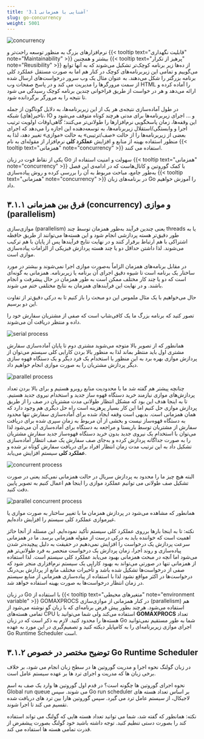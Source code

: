 ```yaml
---
title: '3.1 آشنایی با همزمانی'
slug: go-concurrency
weight: 5001
---
```


 ![concurrency](../../assets/img/content/chapter3/concurrency/1.png)
 
نرم‌افزارهای بزرگ به منظور توسعه راحت‌تر و {{< tooltip text="قابلیت نگهداری" note="Maintainability" >}} بیشتر و همچنین {{< tooltip text="پرهیز از تکرار" note="Reusibility" >}} از ده‌ها زیر برنامه کوچک‌تر تشکیل می‌شوند که به آنها توابع می‌گوییم و تمامی این زیربرنامه‌های کوچک در کنار هم اما به صورت مستقل عملکرد کلی برنامه بزرگتر را شکل می‌دهند. به عنوان مثال یک وب سرور درخواست‌های ارسال شده از سمت مرورگرها را مدیریت می کند و در پاسخ صفحات وب HTML را آماده کرده و ارائه می‌دهد و هر در خواست از طریق فراخوانی چندین برنامه کوچک رسیدگی می شود تا نتیجه را به مرورگر برگردانده شود.

در طول آماده‌سازی نتیجه‌‌ی هر یک از این زیربرنامه‌ها، به دلایل گوناگون از جمله تاخیر(های) شبکه، IO و ... اجرای زیربرنامه‌ها برای مدتی هرچند کوتاه متوقف می‌شود و این وقفه‌ها، زمان پاسخگویی نرم‌افزارها را طولانی‌تر می‌کنند؛ گاهی‌اوقات اولویت ترتیب اجرا و وابستگی/استقلال زیربرنامه‌ها، به توسعه‌دهنده این اجازه را می‌دهد که اجرای بعضی از زیربرنامه‌ها را از حالت «صف/ترتیبی» به حالت «موازی» تغییر دهد، لذا به منظور استفاده بهینه‌ از منابع و افزایش **عملکرد کلی** نرم‌افزار از مقوله‌ای به نام {{< tooltip text="همزمانی" note="concurrency" >}} استفاده می کنند.

یکی از نقاط قوت در زبان Go سهولت و امنیت استفاده از {{< tooltip text="همزمانی" note="concurrency" >}} با کمک گوروتین و کانال‌هاست که در ادامه‌ی این فصل به‌طور جامع، مباحث مربوط به آن را بررسی کرده و روش پیاده‌سازی {{< tooltip text="همزمانی" note="concurrency" >}} در برنامه‌های زبان Go را آموزش خواهیم داد.

## ۳.۱.۱ فرق بین همزمانی (concurrency) و موازی (parallelism)

موازی‌سازی (parallelism) یعنی چندین فرآیند به‌طور همزمان توسط چند threads یا به طور دقیق‌تر هسته پردازشی انجام شود و این هسته‌ها می‌توانند از طریق حافظه اشتراکی با هم ارتباط برقرار کنند و در نهایت نتایج فرآیندها پس از پایان با هم ترکیب می‌شوند. لذا داشتن حداقل دو یا چند هسته پردازش فیزیکی از الزامات پیاده‌سازی موازی است.

در مقابل برنامه‌های همزمان الزاماً به‌صورت موازی اجرا نمی‌شوند و بیشتر در مورد ساختار یک برنامه است تا شیوه دقیق اجرای آن برنامه یا زیربرنامه. همزمانی به گونه‌ای است که دو یا چند کار مختلف ممکن است به طور همزمان در حال پیشرفت و انجام باشند. و در نهایت این فرآیندهای همزمان به نتایج مختلفی ختم می شوند.

حال می‌خواهیم با یک مثال ملموس این دو مبحث را باز کنیم تا به درکی دقیق‌تر از تفاوت این‌ دو برسیم. 

تصور کنید که برنامه بزرگ ما یک کافی‌شاپ است که صفی از مشتریان سفارش خود را داده و منتظر دریافت آن می‌شوند.

![serial process](../../assets/img/content/chapter3/concurrency/3.jpg)

همانطور که از تصویر بالا متوجه می‌شوید مشتری دوم تا پایان آماده‌سازی سفارش مشتری اول باید منتظر بماند لذا به منظور بالا بردن کارایی کلی سیستم می‌توان از پردازش موازی بهره برد به این منظور با استخدام یک فرد دیگر و یک دستگاه قهوه سازی دیگر پردازش مشتریان را به صورت موازی انجام خواهیم داد.

![parallel process](../../assets/img/content/chapter3/concurrency/4.jpg)

چنانچه پیشتر هم گفته شد ما با محدودیت منابع روبرو هستیم و برای بالا بردن تعداد پردازش‌های موازی نیازمند خرید دستگاه قهوه ساز جدید و استخدام نیروی جدید هستیم.
تا به اینجا هدف این بود که مشکل انتظار طولانی مدت مشتریان در صف را از طریق پردازش موازی حل کنیم اما این کار بسیار پرهزینه است راه حل دیگری هم وجود دارد که همان همزمانی است.
بدیهی است وقفه ایجاد شده برای آماده‌سازی سفارش تنها محدود به دستگاه قهوه‌ساز نیست و بخشی از آن مربوط به زمان سپری شده برای دریافت سفارش از مشتریان توسط باریستا و مراجعه به دستگاه برای آماده‌سازی آن می‌شود لذا می‌توان با استخدام یک نیروی جدید بدون خرید دستگاه قهوه‌ساز جدید سفارش مشتریان را به صورت جداگانه پردازش کرده و به‌جای صف سفارش یک صف انتظار آماده‌سازی تشکیل داد به این ترتیب مدت زمان انتظار افراد برای دریافت سفارش کوتاه تر شده و **عملکرد کلی** سیستم افزایش می‌یابد.

![concurrent process](../../assets/img/content/chapter3/concurrency/5.jpg)

البته هیچ چیز ما را محدود به پردازش سریال در حالت همزمانی نمی‌کند یعنی در صورت تشکیل صف طولانی می توانیم عملکرد موازی را اینجا هم اعمال کنیم به تصویر پایین دقت کنید.

![parallel concurrent process](../../assets/img/content/chapter3/concurrency/6.jpg)

همانطور که مشاهده می‌شود در پردازش همزمان ما با تغییر ساختار به صورت موازی یا غیرموازی عملکرد کلی سیستم را افزایش داده‌ایم.

نکته: تا به اینجا بارها برروی عملکرد کلی سیستم تأکید نموده‌ایم. این مسئله از آنجا حائز اهمیت است که خواننده باید به درکی درست از مقوله همزمانی برسد. ما در همزمانی سرعت پردازش یک درخواست را افزایش نمی‌دهیم در حقیقت به دلیل پیچیده‌تر شدن پیاده‌سازی و روند اجرا، زمان پردازش یک درخواست منحصر به فرد طولانی‌تر هم می‌شود اما آنچه در مبحث همزمانی بهبود می‌یابد عملکرد کلی سیستم است. لذا استفاده از همزمانی تنها در صورتی می‌تواند به بهبود کارایی یک سیستم نرم‌افزاری منجر شود که صفی از درخواست‌ها تشکیل شده باشد و تأخیرات مختلف مانع از پردازش بی‌درنگ درخواست‌ها در اکثر مواقع نشود لذا با استفاده از پیاده‌سازی همزمانی از منابع سیستم در زمان انتظار درخواست‌ها به صورت بهینه استفاده خواهد شد.

در زبان Go با استفاده از {{< tooltip text="متغیرهای محیطی" note="environment variable" >}} GOMAXPROCS در کنار همزمانی از موازی‌سازی (parallelism) هم استفاده می‌شود. هرچند بطور پیش فرض برنامه‌ای که با زبان گو نوشته می‌شود از تمامی هسته‌های CPU استفاده می‌کند ولی شما می‌توانید با **GOMAXPROCS** تعداد هسته‌ها را محدود کنید. لازم به ذکر است که در زبان Go شما به طور مستقیم نمی‌توانید اجرای موازی زیربرنامه‌ای را به کامپایلر دیکته کنید و تصمیم‌گیری در این مورد به عهده Go Runtime Scheduler است.

## ۳.۱.۲ توضیح مختصر در خصوص Go Runtime Scheduler
در زبان گولنگ نحوه اجرا و مدریت گوروتین ها در سطح زبان انجام می شود، بر خلاف برخی زبان ها که مدریت و اجرای ترد ها بر عهده سیستم عامل است.

نحوه اجرای گوروتین ها چگونه است؟ در قدم اول گوروتین ها وارد یک صف به اسم Global run queue می شوند. سپس Go run scheduler بر اساس تعداد هسته های لاجیکال، از سیستم عامل ترد می گیرد. سپس گوروتین ها‌را بین ترد های دریافت شده تقسیم می کند تا اجرا شوند.

نکته: همانطور که گفته شد، شما می توانید تعداد هسته هایی که گولنگ می تواند استفاده کند را بصورت دستی تنطیم کنید. توجه داشته باشید خود گولنگ بصورت پیشفرض از قدرت تمامی هسته ها استفاده می کند.
